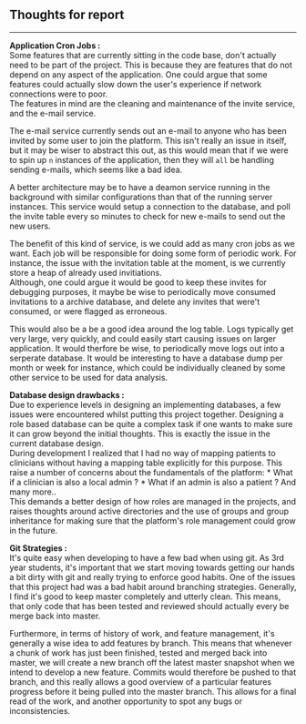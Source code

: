 ## Thoughts for report
---


**Application Cron Jobs :**<br />
Some features that are currently sitting in the code base, don't actually need to be part of the project.
This is because they are features that do not depend on any aspect of the application. One could argue that some features could actually slow down the user's experience if network connections were to poor. <br />
The features in mind are the cleaning and maintenance of the invite service, and the e-mail service. <br />

The e-mail service currently sends out an e-mail to anyone who has been invited by some user to join the platform. This isn't really an issue in itself, but it may be wiser to abstract this out, as this would mean that if we were to spin up ```n``` instances of the application, then they will ```all``` be handling sending e-mails, which seems like a bad idea. <br />

A better architecture may be to have a deamon service running in the background with similar configurations than that of the running server instances. This service would setup a connection to the database, and poll the invite table every so minutes to check for new e-mails to send out the new users. <br />

The benefit of this kind of service, is we could add as many cron jobs as we want. Each job will be responsible for doing some form of periodic work. For instance, the issue with the invitation table at the moment, is we currently store a heap of already used invitiations. <br />
Although, one could argue it would be good to keep these invites for debugging purposes, it maybe be wise to periodically move consumed invitations to a archive database, and delete any invites that were't consumed, or were flagged as erroneous.

This would also be a be a good idea around the log table. Logs typically get very large, very quickly, and could easily start causing issues on larger application. It would therfore be wise, to periodically move logs out into a serperate database. It would be interesting to have a database dump per month or week for instance, which could be individually cleaned by some other service to be used for data analysis.

**Database design drawbacks :**<br />
Due to experience levels in designing an implementing databases, a few issues were encountered whilst putting this project together. Designing a role based database can be quite a complex task if one wants to make sure it can grow beyond the initial thoughts. This is exactly the issue in the current database design. <br />
During development I realized that I had no way of mapping patients to clinicians without having a mapping table explicitly for this purpose. This raise a number of concerns about the fundamentals of the platform:
    * What if a clinician is also a local admin ?
    * What if an admin is also a patient ?
And many more.. <br />
This demands a better design of how roles are managed in the projects, and raises thoughts around active directories and the use of groups and group inheritance for making sure that the platform's role management could grow in the future.

**Git Strategies :** <br />
It's quite easy when developing to have a few bad when using git. As 3rd year students, it's important that we start moving towards getting our hands a bit dirty with git and really trying to enforce good habits. One of the issues that this project had was a bad habit around branching strategies. Generally, I find it's good to keep master completely and utterly clean. This means, that only code that has been tested and reviewed should actually every be merge back into master. 

Furthermore, in terms of history of work, and feature management, it's generally a wise idea to add features by branch. This means that whenever a chunk of work has just been finished, tested and merged back into master, we will create a new branch off the latest master snapshot when we intend to develop a new feature. Commits would therefore be pushed to that branch, and this really allows a good overview of a particular features progress before it being pulled into the master branch. This allows for a final read of the work, and another opportunity to spot any bugs or inconsistencies.
